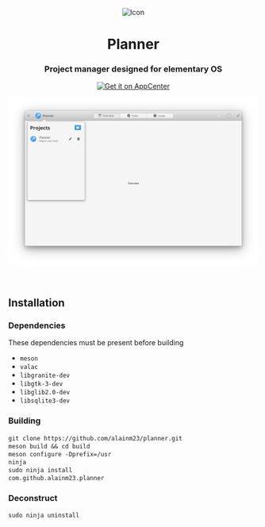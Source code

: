 <p align="center">
  <img src="https://cdn.rawgit.com/alainm23/planner/master/data/icons/128/com.github.alainm23.planner.svg" alt="Icon" />
</p>
<h1 align="center">Planner</h1>
<h3 align="center">Project manager designed for elementary OS</h3>
<p align="center">
  <a href="https://appcenter.elementary.io/com.github.alainm23.planner"><img src="https://appcenter.elementary.io/badge.svg?new" alt="Get it on AppCenter" /></a>
</p>

![Screenshot](data/screenshot/screenshot-1.png?raw=true)

<br />

## Installation

### Dependencies
These dependencies must be present before building

 - `meson`
 - `valac`
 - `libgranite-dev`
 - `libgtk-3-dev`
 - `libglib2.0-dev`
 - `libsqlite3-dev`

### Building

```
git clone https://github.com/alainm23/planner.git
meson build && cd build
meson configure -Dprefix=/usr
ninja
sudo ninja install
com.github.alainm23.planner
```

### Deconstruct

```
sudo ninja uninstall
```
